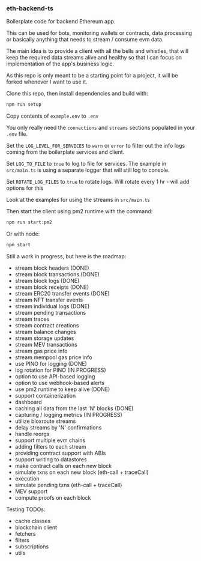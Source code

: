 ### eth-backend-ts

Boilerplate code for backend Ethereum app.

This can be used for bots, monitoring wallets or contracts, data processing or basically anything that needs to stream / consume evm data.

The main idea is to provide a client with all the bells and whistles, that will keep the required data streams alive and healthy so that I can focus on implementation of the app's business logic.

As this repo is only meant to be a starting point for a project, it will be forked whenever I want to use it.

Clone this repo, then install dependencies and build with:

```typescript
npm run setup
```

Copy contents of `example.env` to `.env`

You only really need the `connections` and `streams` sections populated in your `.env` file.

Set the `LOG_LEVEL_FOR_SERVICES` to `warn` or `error` to filter out the info logs coming from the boilerplate services and client.

Set `LOG_TO_FILE` to `true` to log to file for services.  The example in `src/main.ts` is using a separate logger that will still log to console.

Set `ROTATE_LOG_FILES` to `true` to rotate logs. Will rotate every 1 hr - will add options for this

Look at the examples for using the streams in `src/main.ts`

Then start the client using pm2 runtime with the command:

```typescript
npm run start:pm2
```

Or with node:

```typescript
npm start
```

Still a work in progress, but here is the roadmap:

 - stream block headers (DONE)
 - stream block transactions (DONE)
 - stream block logs (DONE)
 - stream block receipts (DONE)
 - stream ERC20 transfer events (DONE)
 - stream NFT transfer events
 - stream individual logs (DONE)
 - stream pending transactions
 - stream traces
 - stream contract creations
 - stream balance changes
 - stream storage updates
 - stream MEV transactions
 - stream gas price info
 - stream mempool gas price info
 - use PINO for logging (DONE)
 - log rotation for PINO (IN PROGRESS)
 - option to use API-based logging
 - option to use webhook-based alerts
 - use pm2 runtime to keep alive (DONE)
 - support containerization
 - dashboard
 - caching all data from the last 'N' blocks (DONE)
 - capturing / logging metrics (IN PROGRESS)
 - utilize bloxroute streams
 - delay streams by 'N' confirmations
 - handle reorgs
 - support multiple evm chains
 - adding filters to each stream
 - providing contract support with ABIs
 - support writing to datastores
 - make contract calls on each new block
 - simulate txns on each new block (eth-call + traceCall)
 - execution
 - simulate pending txns (eth-call + traceCall)
 - MEV support
 - compute proofs on each block

Testing TODOs:
 - cache classes
 - blockchain client
 - fetchers
 - filters
 - subscriptions
 - utils
